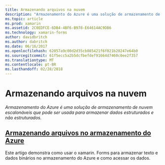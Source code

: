 ```yaml
---
title: Armazenando arquivos na nuvem
description: "Armazenamento do Azure é uma solução de armazenamento de nuvem escalonáveis que pode ser usada para armazenar dados estruturados e não estruturados."
ms.topic: article
ms.prod: xamarin
ms.assetid: 2C0EDFCE-6DB4-4BF6-B978-E64614AC9DB6
ms.technology: xamarin-forms
author: davidbritch
ms.author: dabritch
ms.date: 06/16/2017
ms.openlocfilehash: 62057a9c00d2d35cb085421f6f021b20247e64b0
ms.sourcegitcommit: 61f5ecc5a2b5dcfbefdef91664d7460c0ee2f357
ms.translationtype: MT
ms.contentlocale: pt-BR
ms.lasthandoff: 02/28/2018
---
```

# <a name="storing-files-in-the-cloud"></a>Armazenando arquivos na nuvem

_Armazenamento do Azure é uma solução de armazenamento de nuvem escalonáveis que pode ser usada para armazenar dados estruturados e não estruturados._

## <a name="storing-files-in-azure-storageazure-storagemd"></a>[Armazenando arquivos no armazenamento do Azure](azure-storage.md)

Este artigo demonstra como usar o xamarin. Forms para armazenar texto e dados binários no armazenamento do Azure e como acessar os dados.

